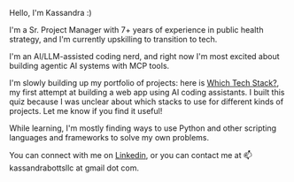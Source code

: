 Hello, I'm Kassandra :)

I'm a Sr. Project Manager with 7+ years of experience in public health strategy, and I'm currently upskilling to transition to tech.

I'm an AI/LLM-assisted coding nerd, and right now I'm most excited about building agentic AI systems with MCP tools.

I'm slowly building up my portfolio of projects: here is <a href="https://www.whichtechstack.com">Which Tech Stack?</a>, my first attempt at building a web app using AI coding assistants. I built this quiz because I was unclear about which stacks to use for different kinds of projects. Let me know if you find it useful!

While learning, I'm mostly finding ways to use Python and other scripting languages and frameworks to solve my own problems.

You can connect with me on <a href="https://www.linkedin.com/in/kassandrabotts">Linkedin</a>, or you can contact me at 📫 kassandrabottsllc at gmail dot com.

<!--
**bottskass/bottskass** is a ✨ _special_ ✨ repository because its `README.md` (this file) appears on your GitHub profile.

Here are some ideas to get you started:

- 🔭 I’m currently working on ...
- 🌱 I’m currently learning ...
- 👯 I’m looking to collaborate on ...
- 🤔 I’m looking for help with ...
- 💬 Ask me about ...
- 📫 How to reach me: ...
- 😄 Pronouns: ...
- ⚡ Fun fact: ...
-->

